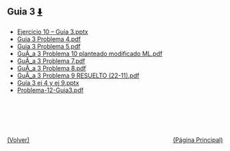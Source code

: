 
<html>
<body>
<h2>Guia 3 <a href="https://downgit.github.io/#/home?url=https://github.com/Apuntes-FIUBA/Apuntes-Electronica/tree/main/82 - Física/8202 - Fisica II/Guias de Problemas/Material y Soluciones/Guias 1, 2 y 3/Guia 3" style="font-size:20px">  ⬇️ </a></h2>
<ul>
    <li><a href="Ejercicio 10 – Guía 3.pptx">Ejercicio 10 – Guía 3.pptx</a></li>
    <li><a href="Guia 3 Problema 4.pdf">Guia 3 Problema 4.pdf</a></li>
    <li><a href="Guia 3 Problema 5.pdf">Guia 3 Problema 5.pdf</a></li>
    <li><a href="GuÃ_a 3 Problema 10 planteado modificado ML.pdf">GuÃ_a 3 Problema 10 planteado modificado ML.pdf</a></li>
    <li><a href="GuÃ_a 3 Problema 7.pdf">GuÃ_a 3 Problema 7.pdf</a></li>
    <li><a href="GuÃ_a 3 Problema 8.pdf">GuÃ_a 3 Problema 8.pdf</a></li>
    <li><a href="GuÃ_a 3 Problema 9 RESUELTO (22-11).pdf">GuÃ_a 3 Problema 9 RESUELTO (22-11).pdf</a></li>
    <li><a href="Guía 3 ej 4 y ej 9.pptx">Guía 3 ej 4 y ej 9.pptx</a></li>
    <li><a href="Problema-12-Guia3.pdf">Problema-12-Guia3.pdf</a></li>
</ul>
</body>
</html>










<br><br><br><br><br><a href="../" style="float: left">(Volver)</a> <a href="https://apuntes-fiuba.github.io/Apuntes-Electronica" style="float: right">(Página Principal)</a>
